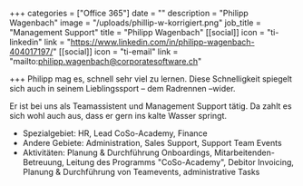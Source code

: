 +++
categories = ["Office 365"]
date = ""
description = "Philipp Wagenbach"
image = "/uploads/phillip-w-korrigiert.png"
job_title = "Management Support"
title = "Philipp Wagenbach"
[[social]]
icon = "ti-linkedin"
link = "https://www.linkedin.com/in/philipp-wagenbach-404017197/"
[[social]]
icon = "ti-email"
link = "mailto:philipp.wagenbach@corporatesoftware.ch"

+++
Philipp mag es, schnell sehr viel zu lernen. Diese Schnelligkeit spiegelt sich auch in seinem Lieblingssport – dem Radrennen –wider.  

Er ist bei uns als Teamassistent und Management Support tätig. Da zahlt es sich wohl auch aus, dass er gern ins kalte Wasser springt.

* Spezialgebiet: HR, Lead CoSo-Academy, Finance
* Andere Gebiete: Administration, Sales Support, Support Team Events
* Aktivitäten: Planung & Durchführung Onboardings, Mitarbeitenden-Betreuung, Leitung des Programms "CoSo-Academy", Debitor Invoicing, Planung & Durchführung von Teamevents, administrative Tasks